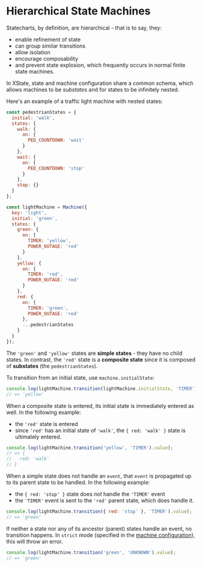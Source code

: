 # Hierarchical State Machines

Statecharts, by definition, are hierarchical - that is to say, they:

- enable refinement of state
- can group similar transitions
- allow isolation
- encourage composability
- and prevent state explosion, which frequently occurs in normal finite state machines.

In XState, state and machine configuration share a common schema, which allows machines to be _substates_ and for states to be infinitely nested.

Here's an example of a traffic light machine with nested states:

```js
const pedestrianStates = {
  initial: 'walk',
  states: {
    walk: {
      on: {
        PED_COUNTDOWN: 'wait'
      }
    },
    wait: {
      on: {
        PED_COUNTDOWN: 'stop'
      }
    },
    stop: {}
  }
};

const lightMachine = Machine({
  key: 'light',
  initial: 'green',
  states: {
    green: {
      on: {
        TIMER: 'yellow',
        POWER_OUTAGE: 'red'
      }
    },
    yellow: {
      on: {
        TIMER: 'red',
        POWER_OUTAGE: 'red'
      }
    },
    red: {
      on: {
        TIMER: 'green',
        POWER_OUTAGE: 'red'
      },
      ...pedestrianStates
    }
  }
});
```

The `'green'` and `'yellow'` states are **simple states** - they have no child states. In contrast, the `'red'` state is a **composite state** since it is composed of **substates** (the `pedestrianStates`).

To transition from an initial state, use `machine.initialState`:

```js
console.log(lightMachine.transition(lightMachine.initialState, 'TIMER').value);
// => 'yellow'
```

When a composite state is entered, its initial state is immediately entered as well. In the following example:

- the `'red'` state is entered
- since `'red'` has an initial state of `'walk'`, the `{ red: 'walk' }` state is ultimately entered.

```js
console.log(lightMachine.transition('yellow', 'TIMER').value);
// => {
//   red: 'walk'
// }
```

When a simple state does not handle an `event`, that `event` is propagated up to its parent state to be handled. In the following example:

- the `{ red: 'stop' }` state does _not_ handle the `'TIMER'` event
- the `'TIMER'` event is sent to the `'red'` parent state, which does handle it.

```js
console.log(lightMachine.transition({ red: 'stop' }, 'TIMER').value);
// => 'green'
```

If neither a state nor any of its ancestor (parent) states handle an event, no transition happens. In `strict` mode (specified in the [machine configuration](./machines.md#configuration)), this will throw an error.

```js
console.log(lightMachine.transition('green', 'UNKNOWN').value);
// => 'green'
```
